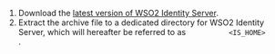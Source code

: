 1.  Download the [latest version of WSO2 Identity Server](http://wso2.com/products/identity-server/).
2.  Extract the archive file to a dedicated directory for WSO2 Identity
    Server, which will hereafter be referred to as
    `           <IS_HOME>          `.